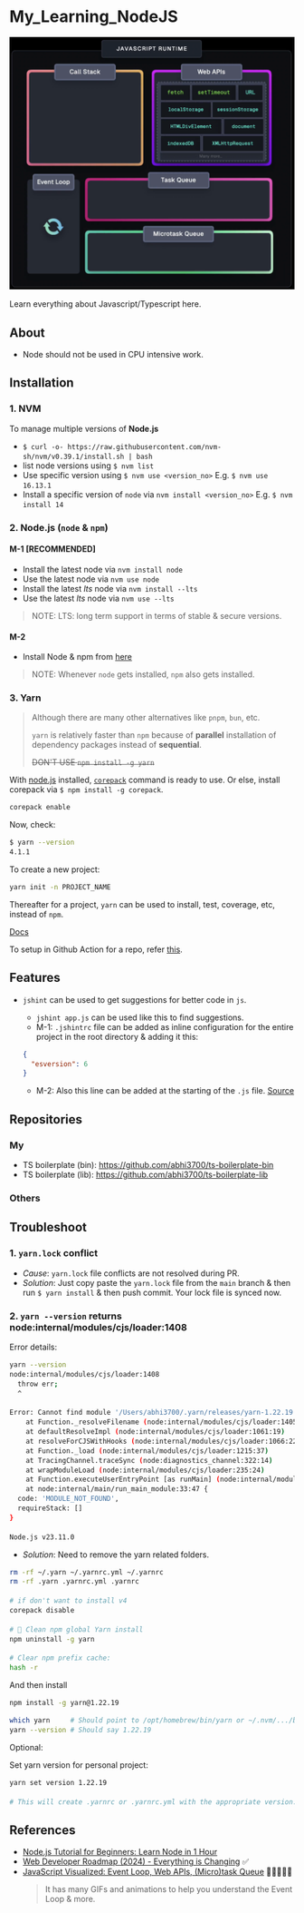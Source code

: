 # My_Learning_NodeJS

![](img/js_runtime.png)

Learn everything about Javascript/Typescript here.

## About

- Node should not be used in CPU intensive work.

## Installation

### 1. NVM

To manage multiple versions of **Node.js**

- `$ curl -o- https://raw.githubusercontent.com/nvm-sh/nvm/v0.39.1/install.sh | bash`
- list node versions using `$ nvm list`
- Use specific version using `$ nvm use <version_no>` E.g. `$ nvm use 16.13.1`
- Install a specific version of `node` via `nvm install <version_no>` E.g. `$ nvm install 14`

### 2. Node.js (`node` & `npm`)

#### M-1 [RECOMMENDED]

- Install the latest node via `nvm install node`
- Use the latest node via `nvm use node`
- Install the latest _lts_ node via `nvm install --lts`
- Use the latest _lts_ node via `nvm use --lts`

> NOTE: LTS: long term support in terms of stable & secure versions.

#### M-2

- Install Node & npm from [here](https://nodejs.org/en/download/)

> NOTE: Whenever `node` gets installed, `npm` also gets installed.

### 3. Yarn

> Although there are many other alternatives like `pnpm`, `bun`, etc.
>
> `yarn` is relatively faster than `npm` because of **parallel** installation of dependency packages instead of **sequential**.
>
> ~~DON'T USE `npm install -g yarn`~~

With [node.js](#2-nodejs-node--npm) installed, [`corepack`](https://yarnpkg.com/corepack) command is ready to use. Or else, install corepack via `$ npm install -g corepack`.

```sh
corepack enable
```

Now, check:

```sh
$ yarn --version
4.1.1
```

To create a new project:

```sh
yarn init -n PROJECT_NAME
```

Thereafter for a project, `yarn` can be used to install, test, coverage, etc, instead of `npm`.

[Docs](https://yarnpkg.com/)

To setup in Github Action for a repo, refer [this](https://github.com/abhi3700/my_coding_toolkit/blob/master/git_all.md#github-action).

## Features

- `jshint` can be used to get suggestions for better code in `js`.

  - `jshint app.js` can be used like this to find suggestions.
  - M-1: `.jshintrc` file can be added as inline configuration for the entire project in the root directory & adding it this:

  ```json
  {
    "esversion": 6
  }
  ```

  - M-2: Also this line can be added at the starting of the `.js` file. [Source](https://stackoverflow.com/a/35365041/6774636)

## Repositories

### My

- TS boilerplate (bin): <https://github.com/abhi3700/ts-boilerplate-bin>
- TS boilerplate (lib): <https://github.com/abhi3700/ts-boilerplate-lib>

### Others

## Troubleshoot

### 1. `yarn.lock` conflict

- _Cause_: `yarn.lock` file conflicts are not resolved during PR.
- _Solution_: Just copy paste the `yarn.lock` file from the `main` branch & then run `$ yarn install` & then push commit. Your lock file is synced now.

### 2. `yarn --version` returns node:internal/modules/cjs/loader:1408

Error details:
```sh
yarn --version 
node:internal/modules/cjs/loader:1408
  throw err;
  ^

Error: Cannot find module '/Users/abhi3700/.yarn/releases/yarn-1.22.19.cjs'
    at Function._resolveFilename (node:internal/modules/cjs/loader:1405:15)
    at defaultResolveImpl (node:internal/modules/cjs/loader:1061:19)
    at resolveForCJSWithHooks (node:internal/modules/cjs/loader:1066:22)
    at Function._load (node:internal/modules/cjs/loader:1215:37)
    at TracingChannel.traceSync (node:diagnostics_channel:322:14)
    at wrapModuleLoad (node:internal/modules/cjs/loader:235:24)
    at Function.executeUserEntryPoint [as runMain] (node:internal/modules/run_main:151:5)
    at node:internal/main/run_main_module:33:47 {
  code: 'MODULE_NOT_FOUND',
  requireStack: []
}

Node.js v23.11.0
```

- *Solution*: Need to remove the yarn related folders.

```sh
rm -rf ~/.yarn ~/.yarnrc.yml ~/.yarnrc
rm -rf .yarn .yarnrc.yml .yarnrc

# if don't want to install v4
corepack disable

# 🧹 Clean npm global Yarn install
npm uninstall -g yarn

# Clear npm prefix cache:
hash -r
```

And then install
```sh
npm install -g yarn@1.22.19
```

```sh
which yarn     # Should point to /opt/homebrew/bin/yarn or ~/.nvm/.../bin/yarn
yarn --version # Should say 1.22.19
```

Optional:

Set yarn version for personal project:
```sh
yarn set version 1.22.19

# This will create .yarnrc or .yarnrc.yml with the appropriate version.
```

## References

- [Node.js Tutorial for Beginners: Learn Node in 1 Hour](https://youtu.be/TlB_eWDSMt4)
- [Web Developer Roadmap (2024) - Everything is Changing](https://www.youtube.com/watch?v=EzTxYQmU8OE) ✅
- [JavaScript Visualized: Event Loop, Web APIs, (Micro)task Queue](https://www.lydiahallie.com/blog/event-loop) 🌟🌟🌟🌟🌟
  > It has many GIFs and animations to help you understand the Event Loop & more.
